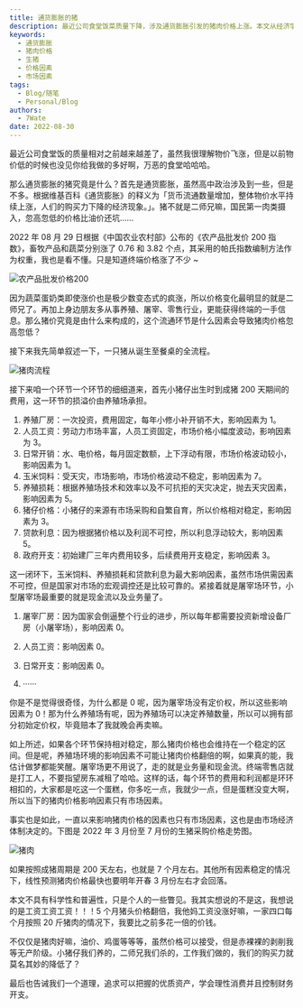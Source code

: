 ```yaml
---
title: 通货膨胀的猪
description: 最近公司食堂饭菜质量下降，涉及通货膨胀引发的猪肉价格上涨。本文从经济学角度探讨通货膨胀和猪肉价格的关系，分析了猪肉生产流程中各环节的影响因素，以及市场因素对猪肉价格的影响。
keywords:
  - 通货膨胀
  - 猪肉价格
  - 生猪
  - 价格因素
  - 市场因素
tags:
  - Blog/随笔
  - Personal/Blog
authors:
  - 7Wate
date: 2022-08-30
---
```


最近公司食堂饭的质量相对之前越来越差了，虽然我很理解物价飞涨，但是以前物价低的时候也没见你给我做的多好啊，万恶的食堂哈哈哈。

那么通货膨胀的猪究竟是什么？首先是通货膨胀，虽然高中政治涉及到一些，但是不多。根据维基百科《通货膨胀》的释义为「货币流通数量增加，整体物价水平持续上涨，人们的购买力下降的经济现象。」。猪不就是二师兄嘛，国民第一肉类摄入，忽高忽低的价格比油价还坑……

2022 年 08 月 29 日根据《中国农业农村部》公布的《农产品批发价 200 指数》，畜牧产品和蔬菜分别涨了 0.76 和 3.82 个点，其采用的帕氏指数编制方法作为权重，我也是看不懂。只是知道终端价格涨了不少 ~

![农产品批发价格200](https://static.7wate.com/img/2022/08/30/4a867fdac4713.png)

因为蔬菜蛋奶类即使涨价也是极少数变态式的疯涨，所以价格变化最明显的就是二师兄了。再加上身边朋友多从事养殖、屠宰、零售行业，更能获得终端的一手信息。那么猪价究竟是由什么来构成的，这个流通环节是什么因素会导致猪肉价格忽高忽低？

接下来我先简单叙述一下，一只猪从诞生至餐桌的全流程。

![猪肉流程](https://static.7wate.com/img/2022/08/30/3484b5d51dad0.png)

接下来咱一个环节一个环节的细细道来，首先小猪仔出生时到成猪 200 天期间的费用，这一环节的损溢价由养殖场承担。

1. 养殖厂房：一次投资，费用固定，每年小修小补开销不大，影响因素为 1。
2. 人员工资：劳动力市场丰富，人员工资固定，市场价格小幅度波动，影响因素为 3。
3. 日常开销：水、电价格，每月固定数额，上下浮动有限，市场价格波动较小，影响因素为 1。
4. 玉米饲料：受天灾，市场影响，市场价格波动不稳定，影响因素为 7。
5. 养殖损耗：根据养殖场技术和效率以及不可抗拒的天灾决定，抛去天灾因素，影响因素为 5。
6. 猪仔价格：小猪仔的来源有市场采购和自繁自育，所以价格相对稳定，影响因素为 3。
7. 贷款利息：因为根据猪价格以及利润不可控，所以利息浮动较大，影响因素 5。
8. 政府开支：初始建厂三年内费用较多，后续费用开支稳定，影响因素 3。

这一闭环下，玉米饲料、养殖损耗和贷款利息为最大影响因素，虽然市场供需因素不可控，但是国家对市场的宏观调控还是比较可靠的。紧接着就是屠宰场环节，小型屠宰场最重要的就是现金流以及业务量了。

1. 屠宰厂房：因为国家会倒逼整个行业的进步，所以每年都需要投资新增设备厂房（小屠宰场），影响因素 0。
2. 人员工资：影响因素 0。
3. 日常开支：影响因素 0。

4. ······

你是不是觉得很奇怪，为什么都是 0 呢，因为屠宰场没有定价权，所以这些影响因素为 0！那为什么养殖场有呢，因为养殖场可以决定养殖数量，所以可以拥有部分初始定价权，毕竟赔本了我就晚会再卖嘛。

如上所述，如果各个环节保持相对稳定，那么猪肉价格也会维持在一个稳定的区间。但是呢，养殖场环境的影响因素不可能让猪肉价格翻倍的啊，如果真的能，我估计做梦都能笑醒。屠宰场更不用说了，走的就是业务量和现金流。终端零售店就是打工人，不要指望房东减租了哈哈。这样的话，每个环节的费用和利润都是环环相扣的，大家都是吃这一个蛋糕，你多吃一点，我就少一点，但是蛋糕没变大啊，所以当下的猪肉价格影响因素只有市场因素。

事实也是如此，一直以来影响猪肉价格的因素也只有市场因素，这也是由市场经济体制决定的。下图是 2022 年 3 月份至 7 月份的生猪采购价格走势图。

![猪肉](https://static.7wate.com/img/2022/08/30/9c4bdac7061b9.png)

如果按照成猪周期是 200 天左右，也就是 7 个月左右。其他所有因素稳定的情况下，线性预测猪肉价格最快也要明年开春 3 月份左右才会回落。

本文不具有科学性和普遍性，只是个人的一些瞥见。我其实想说的不是这，我想说的是工资工资工资！！！5 个月猪头价格翻倍，我他妈工资没涨好嘛，一家四口每个月按照 20 斤猪肉的情况下，我要比之前多花一倍的价钱。

不仅仅是猪肉好嘛，油价、鸡蛋等等等，虽然价格可以接受，但是赤裸裸的剥削我等无产阶级。小猪仔我们养的，二师兄我们杀的，工作我们做的，我们的购买力就莫名其妙的降低了？

最后也告诫我们一个道理，追求可以把握的优质资产，学会理性消费并且控制财务开支。
